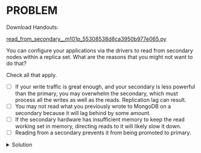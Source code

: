 # PROBLEM

Download Handouts:

[read_from_secondary__m101p_55308538d8ca3950b977e065.py](https://university.mongodb.com/static/MongoDB_2018_M101J_August/handouts/read_from_secondary__m101p_55308538d8ca3950b977e065.py)

You can configure your applications via the drivers to read from secondary nodes within a replica set. What are the reasons that you might not want to do that? 

Check all that apply.

- [ ] If your write traffic is great enough, and your secondary is less powerful than the primary, you may overwhelm the secondary, which must process all the writes as well as the reads. Replication lag can result.
- [ ] You may not read what you previously wrote to MongoDB on a secondary because it will lag behind by some amount.
- [ ] If the secondary hardware has insufficient memory to keep the read working set in memory, directing reads to it will likely slow it down.
- [ ] Reading from a secondary prevents it from being promoted to primary.

<details>
	<summary>Solution</summary>
	<br>
In some ways, this question goes a bit beyond the lecture. It discusses what can go wrong, particularly for a non-recommended deployment. That said, this list of answers includes things that people do try to implement from time to time, so we want to make sure you're aware of the dangers.<br>
<br>
Answers:<br>

<br>

* Reading from a secondary prevents it from being promoted to primary. False.<br>
Reading from a secondary does not directly affect a secondary's ability to become primary, though if the reads caused it to lag on writes and fall behind on the oplog, that might make it ineligible until it is able to catch up. Here's a note on replication lag.<br>

<br><br>

* If the secondary hardware has insufficient memory to keep the read working set in memory, directing reads to it will likely slow it down. True.<br>
This could really go either way. If the secondary has excess capacity, beyond what it needs to take writes, then directing reads to it would cause it to work more, but perhaps it would still be able to keep up with the oplog. On the other hand, if the primary is taking writes faster than the secondary can keep up, then this scenario would definitely slow it down.<br>
<br>
Generally, your secondary should be on the same hardware as your primary, so if that's the case, and your primary would be able to keep up with the reads, then this shouldn't be a problem. Of course, if your primary can handle both the read and write loads, then there's really no compelling reason to send the reads to the secondary.<br>

<br><br>

* If your write traffic is great enough, and your secondary is less powerful than the primary, you may overwhelm the secondary, which must process all the writes as well as the reads. Replication lag can result. True.<br>
<br>
This is a design anti-pattern that we sometimes see.
A similar anti-pattern occurs when reads are routed to the primary, but the secondary is underpowered and unable to handle the full read + write load. In this case, if the secondary becomes primary, it will be unable to fulfill its job.<br>

<br><br>

You may not read what you previously wrote to MongoDB on a secondary because it will lag behind by some amount. True.<br>
<br>
This is pretty straightforward. Unless you are reading from the primary, the secondary will not necessarily have the most current version of the documents you need to read.<br>
Whether this is a problem or not depends on your application's requirements and business concerns, so it goes a bit outside the scope of development.
</details>

